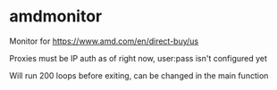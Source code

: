 # amdmonitor

Monitor for https://www.amd.com/en/direct-buy/us

Proxies must be IP auth as of right now, user:pass isn't configured yet

Will run 200 loops before exiting, can be changed in the main function

